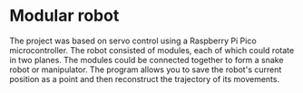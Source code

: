# Modular robot
The project was based on servo control using a Raspberry Pi Pico microcontroller. The robot consisted of modules, each of which could rotate in two planes. The modules could be connected together to form a snake robot or manipulator. The program allows you to save the robot's current position as a point and then reconstruct the trajectory of its movements.
